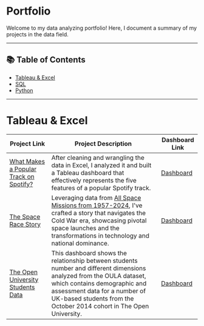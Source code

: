 # Portfolio

Welcome to my data analyzing portfolio! Here, I document a summary of my projects in the data field. 

***

## 📚 Table of Contents
- [Tableau & Excel](#tableau&excel)
- [SQL](#sql)
- [Python](#python)

***

# Tableau & Excel

| Project Link | Project Description | Dashboard Link |
|---|---|---|
| [What Makes a Popular Track on Spotify?]() | After cleaning and wrangling the data in Excel, I analyzed it and built a Tableau dashboard that effectively represents the five features of a popular Spotify track. | [Dashboard](https://public.tableau.com/views/SpotifyWhatmakesapopulartrackonSpotify/Dashboard1?:language=en-US&:sid=&:redirect=auth&:display_count=n&:origin=viz_share_link) |
| [The Space Race Story]() | Leveraging data from [All Space Missions from 1957-2024](https://www.kaggle.com/datasets/agirlcoding/all-space-missions-from-1957), I've crafted a story that navigates the Cold War era, showcasing pivotal space launches and the transformations in technology and national dominance. | [Dashboard](https://public.tableau.com/views/Book1_17485154805190/TheSpaceRaceStory?:language=en-US&:sid=&:redirect=auth&:display_count=n&:origin=viz_share_link) |
| [The Open University Students Data]() | This dashboard shows the relationship between students number and different dimensions analyzed from the OULA dataset, which contains demographic and assessment data for a number of UK-based students from the October 2014 cohort in The Open University. | [Dashboard](https://public.tableau.com/views/OULA_17339383748130/StudentsDashboard?:language=en-US&:sid=&:redirect=auth&:display_count=n&:origin=viz_share_link) |
